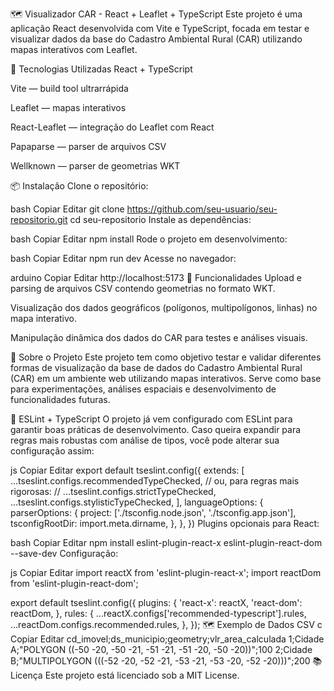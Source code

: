 🗺️ Visualizador CAR - React + Leaflet + TypeScript
Este projeto é uma aplicação React desenvolvida com Vite e TypeScript, focada em testar e visualizar dados da base do Cadastro Ambiental Rural (CAR) utilizando mapas interativos com Leaflet.

🚀 Tecnologias Utilizadas
React + TypeScript

Vite — build tool ultrarrápida

Leaflet — mapas interativos

React-Leaflet — integração do Leaflet com React

Papaparse — parser de arquivos CSV

Wellknown — parser de geometrias WKT

📦 Instalação
Clone o repositório:

bash
Copiar
Editar
git clone https://github.com/seu-usuario/seu-repositorio.git
cd seu-repositorio
Instale as dependências:

bash
Copiar
Editar
npm install
Rode o projeto em desenvolvimento:

bash
Copiar
Editar
npm run dev
Acesse no navegador:

arduino
Copiar
Editar
http://localhost:5173
📄 Funcionalidades
Upload e parsing de arquivos CSV contendo geometrias no formato WKT.

Visualização dos dados geográficos (polígonos, multipolígonos, linhas) no mapa interativo.

Manipulação dinâmica dos dados do CAR para testes e análises visuais.

🧠 Sobre o Projeto
Este projeto tem como objetivo testar e validar diferentes formas de visualização da base de dados do Cadastro Ambiental Rural (CAR) em um ambiente web utilizando mapas interativos. Serve como base para experimentações, análises espaciais e desenvolvimento de funcionalidades futuras.

🧹 ESLint + TypeScript
O projeto já vem configurado com ESLint para garantir boas práticas de desenvolvimento. Caso queira expandir para regras mais robustas com análise de tipos, você pode alterar sua configuração assim:

js
Copiar
Editar
export default tseslint.config({
  extends: [
    ...tseslint.configs.recommendedTypeChecked,
    // ou, para regras mais rigorosas:
    // ...tseslint.configs.strictTypeChecked,
    ...tseslint.configs.stylisticTypeChecked,
  ],
  languageOptions: {
    parserOptions: {
      project: ['./tsconfig.node.json', './tsconfig.app.json'],
      tsconfigRootDir: import.meta.dirname,
    },
  },
})
Plugins opcionais para React:

bash
Copiar
Editar
npm install eslint-plugin-react-x eslint-plugin-react-dom --save-dev
Configuração:

js
Copiar
Editar
import reactX from 'eslint-plugin-react-x';
import reactDom from 'eslint-plugin-react-dom';

export default tseslint.config({
  plugins: {
    'react-x': reactX,
    'react-dom': reactDom,
  },
  rules: {
    ...reactX.configs['recommended-typescript'].rules,
    ...reactDom.configs.recommended.rules,
  },
});
🗺️ Exemplo de Dados CSV
c
Copiar
Editar
cd_imovel;ds_municipio;geometry;vlr_area_calculada
1;Cidade A;"POLYGON ((-50 -20, -50 -21, -51 -21, -51 -20, -50 -20))";100
2;Cidade B;"MULTIPOLYGON (((-52 -20, -52 -21, -53 -21, -53 -20, -52 -20)))";200
📚 Licença
Este projeto está licenciado sob a MIT License.